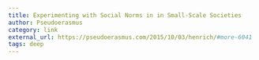 ```yaml
---
title: Experimenting with Social Norms in in Small-Scale Societies
author: Pseudoerasmus
category: link
external_url: https://pseudoerasmus.com/2015/10/03/henrich/#more-6041
tags: deep
---
```

